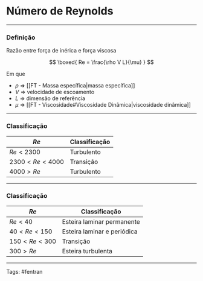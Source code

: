 # Número de Reynolds

---

### Definição

Razão entre força de inérica e força viscosa

$$
\boxed{
Re = \frac{\rho V L}{\mu}
}
$$

Em que

- $\rho$ => [[FT - Massa específica|massa específica]]
- $V$ => velocidade de escoamento
- $L$ => dimensão de referência
- $\mu$ => [[FT - Viscosidade#Viscosidade Dinâmica|viscosidade dinâmica]]

---

### Classificação

$Re$ | Classificação
---- | --------------
$Re < 2300$ | Turbulento
$2300 < Re < 4000$ | Transição
$4000 > Re$ | Turbulento


---

### Classificação

$Re$ | Classificação
---- | --------------
$Re < 40$ | Esteira laminar permanente
$40 < Re < 150$ | Esteira laminar e periódica
$150 < Re < 300$ | Transição
$300 > Re$ | Esteira turbulenta


---

Tags: #fentran 